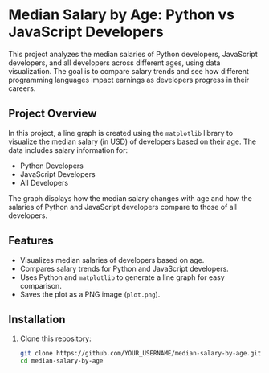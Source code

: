 # Median Salary by Age: Python vs JavaScript Developers

This project analyzes the median salaries of Python developers, JavaScript developers, and all developers across different ages, using data visualization. The goal is to compare salary trends and see how different programming languages impact earnings as developers progress in their careers.

## Project Overview

In this project, a line graph is created using the `matplotlib` library to visualize the median salary (in USD) of developers based on their age. The data includes salary information for:
- Python Developers
- JavaScript Developers
- All Developers

The graph displays how the median salary changes with age and how the salaries of Python and JavaScript developers compare to those of all developers.

## Features
- Visualizes median salaries of developers based on age.
- Compares salary trends for Python and JavaScript developers.
- Uses Python and `matplotlib` to generate a line graph for easy comparison.
- Saves the plot as a PNG image (`plot.png`).

## Installation

1. Clone this repository:
   ```bash
   git clone https://github.com/YOUR_USERNAME/median-salary-by-age.git
   cd median-salary-by-age
